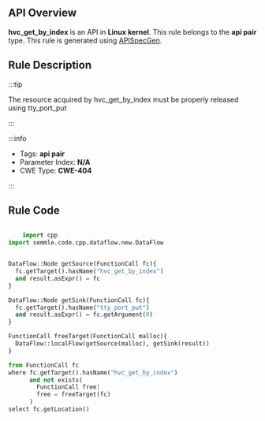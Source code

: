 ---
---


## API Overview
**hvc_get_by_index** is an API in **Linux kernel**. This rule belongs to the **api pair** type. This rule is generated using [APISpecGen](../../tools/APISpecGen).
## Rule Description

:::tip

The resource acquired by hvc_get_by_index must be properly released using tty_port_put

:::

:::info

- Tags: **api pair**
- Parameter Index: **N/A**
- CWE Type: **CWE-404**

:::

## Rule Code
```python

    import cpp
import semmle.code.cpp.dataflow.new.DataFlow


DataFlow::Node getSource(FunctionCall fc){
  fc.getTarget().hasName("hvc_get_by_index")
  and result.asExpr() = fc
}

DataFlow::Node getSink(FunctionCall fc){
  fc.getTarget().hasName("tty_port_put")
  and result.asExpr() = fc.getArgument(0)
}

FunctionCall freeTarget(FunctionCall malloc){
  DataFlow::localFlow(getSource(malloc), getSink(result))
}

from FunctionCall fc
where fc.getTarget().hasName("hvc_get_by_index")
      and not exists(
        FunctionCall free| 
        free = freeTarget(fc)
      )
select fc.getLocation()

    
```